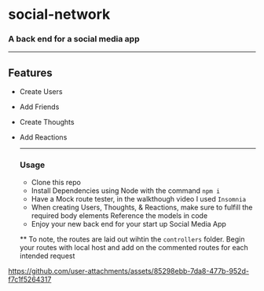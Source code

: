 # social-network

### A back end for a social media app

---

## Features 
- Create Users
- Add Friends
- Create Thoughts
- Add Reactions

  ---

  ### Usage

  - Clone this repo
  - Install Dependencies using Node with the command `npm i`
  - Have a Mock route tester, in the walkthough video I used `Insomnia`
  - When creating Users, Thoughts, & Reactions, make sure to fulfill the required body elements Reference the models in code
  - Enjoy your new back end for your start up Social Media App
 
  ** To note, the routes are laid out wihtin the `controllers` folder. Begin your routes with local host and add on the commented routes for each intended request

https://github.com/user-attachments/assets/85298ebb-7da8-477b-952d-f7c1f5264317

